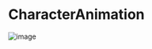 # CharacterAnimation
![image](https://github.com/Azul-sea/CharacterAnimation/blob/master/iOS-UIFontFamilyNamesPreview-master/iOSSystemFont.gif)
